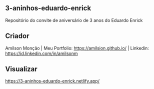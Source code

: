 ## 3-aninhos-eduardo-enrick

Repositório do convite de aniversário de 3 anos do Eduardo Enrick

## Criador
Amilson Monção | Meu Portfolio: https://amilsion.github.io/ | Linkedin: https://id.linkedin.com/in/amilsonm

## Visualizar
 https://3-aninhos-eduardo-enrick.netlify.app/ 
